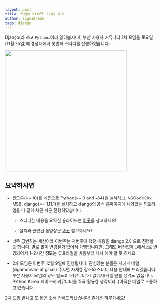 ```yaml
---
layout: post
title: 첫번째 Staff 스터디 후기
author: sigmadream
tags: django
---
```


Django(라 쓰고 `Python`..이라 읽어봅시다!) 부산 사용자 커뮤니티 1차 모임을 토요일(11월 25일)에 경성대에서 첫번째 스터디를 진행하였습니다.

<img src="{{ site.baseurl }}/images/20171125.jpg" style="width: 400px;"/>

## 요약하자면

* 윈도우(>= 10)를 기준으로 Python(>= 3 and x64)을 설치하고, VSCode(thx MS!), django(>= 1.11.1)을 설치하고 django의 공식 홈페이지에 나와있는 튜토리얼을 다 같이 차근 차근 진행하였습니다.

    * 스터디한 내용을 요약한 슬라이드는 [이곳](https://docs.google.com/presentation/d/1Jxi1qCRA3wXsKkKYbqSdYhJ4cdro11o4O-speKOVOY0/edit)을 참고하세요!

    * 설치와 관련된 동영상은 [이곳](https://www.youtube.com/playlist?list=PLMEHjJAUne9a71FDeBh8PGNtq6ahwBnWC) 참고하세요!

* 너무 급변하는 세상이라 이번주는 저번주에 했던 내용을 django 2.0 으로 진행할 듯 합니다. 별로 많이 변경된거 없어서 다행입니다만, 그래도 버전없이 `1`에서 `2`로 변경되어서 1~2시간 정도는 튜토리얼을 처음부터 다시 해야 할 듯 하네요.

* 2차 모임은 이번주 12월 9일에 진행됩니다. 관심있는 분들은 저에게 메일(sigamdream at gmail) 주시면 자세한 장소와 스터디 내용 안내해 드리겠습니다. 부산 사용자 모임의 경우 별도로 '커뮤니티'가 없어서(사실 만들 생각도 없습니다. Python Korea 페이스북 커뮤니티를 적극 활용한 생각이라..)아직은 메일로 소통하고 있습니다.

2차 모임 끝나고 또 짧은 소식 전해드리겠습니다! 즐거운 하루되세요!
